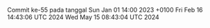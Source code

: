 Commit ke-55 pada tanggal Sun Jan 01 14:00 2023 +0100
Fri Feb 16 14:43:06 UTC 2024
Wed May 15 08:43:04 UTC 2024
